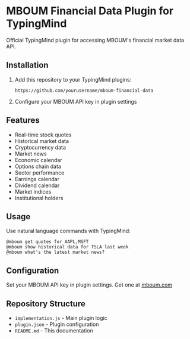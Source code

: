 # MBOUM Financial Data Plugin for TypingMind

Official TypingMind plugin for accessing MBOUM's financial market data API.

## Installation
1. Add this repository to your TypingMind plugins:
   ```
   https://github.com/yourusername/mboum-financial-data
   ```
2. Configure your MBOUM API key in plugin settings

## Features
- Real-time stock quotes
- Historical market data
- Cryptocurrency data
- Market news
- Economic calendar
- Options chain data
- Sector performance
- Earnings calendar
- Dividend calendar
- Market indices
- Institutional holders

## Usage
Use natural language commands with TypingMind:
```
@mboum get quotes for AAPL,MSFT
@mboum show historical data for TSLA last week
@mboum what's the latest market news?
```

## Configuration
Set your MBOUM API key in plugin settings. Get one at [mboum.com](https://mboum.com)

## Repository Structure
- `implementation.js` - Main plugin logic
- `plugin.json` - Plugin configuration
- `README.md` - This documentation

